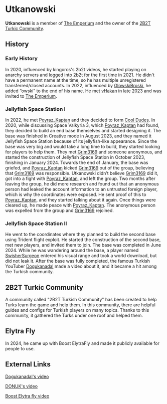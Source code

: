 # Utkanowski

**Utkanowski** is a member of [The Emperium](https://2b2t.miraheze.org/wiki/The_Emperium) and the owner of the [2B2T Turkic Community](https://2b2t.miraheze.org/wiki/2B2T_Turkic_Community).
## History
### Early History
In 2020, influenced by kingoros's 2b2t videos, he started playing on anarchy servers and logged into 2b2t for the first time in 2021. He didn't have a permanent name at the time, so he has multiple unregistered transferred/closed accounts. In 2022, influenced by [GlowskiBroski](https://2b2t.miraheze.org/wiki/GlowskiBroski), he added “owski” to the end of his name. He met [vHakan](https://2b2t.miraheze.org/wiki/vHakan) in late 2023 and was invited to [The Emperium](https://2b2t.miraheze.org/wiki/The_Emperium).

### Jellyfish Space Station I
In 2022, he met [Poyraz_Kaptan](https://2b2t.miraheze.org/wiki/Poyraz_Kaptan) and they decided to form [Cool Dudes](https://2b2t.miraheze.org/wiki/Cool_Dudes). In 2020, while discussing Space Valkyria 3, which [Poyraz_Kaptan](https://2b2t.miraheze.org/wiki/Poyraz_Kaptan) had found, they decided to build an end base themselves and started designing it. The base was finished in Creative mode in August 2023, and they named it Jellyfish Space Station because of its jellyfish-like appearance. Since the base was very big and would take a long time to build, they started looking for players to help them. They met [Grim3169](https://2b2t.miraheze.org/wiki/Grim3169) and someone anonymous, and started the construction of Jellyfish Space Station in October 2023, finishing in January 2024. Towards the end of January, the base was griefed, and [Poyraz_Kaptan](https://2b2t.miraheze.org/wiki/Poyraz_Kaptan) kicked [Grim3169](https://2b2t.miraheze.org/wiki/Grim3169) out of the group, believing that [Grim3169](https://2b2t.miraheze.org/wiki/Grim3169) was responsible. Utkanowski didn’t believe [Grim3169](https://2b2t.miraheze.org/wiki/Grim3169) did it, got into a fight with [Poyraz_Kaptan](https://2b2t.miraheze.org/wiki/Poyraz_Kaptan), and left the group. Two months after leaving the group, he did more research and found out that an anonymous person had leaked the account information to an untrusted foreign player, which is why the coordinates were exposed. He sent proof of this to [Poyraz_Kaptan](https://2b2t.miraheze.org/wiki/Poyraz_Kaptan), and they started talking about it again. Once things were cleared up, he made peace with [Poyraz_Kaptan](https://2b2t.miraheze.org/wiki/Poyraz_Kaptan). The anonymous person was expelled from the group and [Grim3169](https://2b2t.miraheze.org/wiki/Grim3169) rejoined.

### Jellyfish Space Station II
He went to the coordinates where they planned to build the second base using Trident flight exploit. He started the construction of the second base, met new players, and invited them to join. The base was completed in June 2024. While he was wandering around the base, a player named [SwisherSurgeon](https://2b2t.miraheze.org/wiki/SwisherSurgeon) entered his visual range and took a world download, but did not leak it. After the base was fully completed, the famous Turkish YouTuber [Dogukanadal](https://2b2t.miraheze.org/wiki/Dogukanadal) made a video about it, and it became a hit among the Turkish community.

## 2B2T Turkic Community
A community called "2B2T Turkish Community" has been created to help Turks learn the game and help them. In this community, there are helpful guides and configs for Turkish players on many topics. Thanks to this community, it gathered the Turks under one roof and helped them.

## Elytra Fly
In 2024, he came up with Boost ElytraFly and made it publicly available for people to use.
## External Links
[Dogukanadal's video](https://youtu.be/qMws97fG4TY?si=VahwwLZC3SWptfqJ)

[DONUK's video](https://youtu.be/vgc-LrP9Jx0?si=bckl3IBZcIiKe6aY)

[Boost Elytra fly video](https://youtu.be/Z_3SVR_b0X0?si=pWtCktUQVSnujsje)